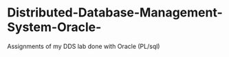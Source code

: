 # Distributed-Database-Management-System-Oracle-
Assignments of my DDS lab done with Oracle (PL/sql)

